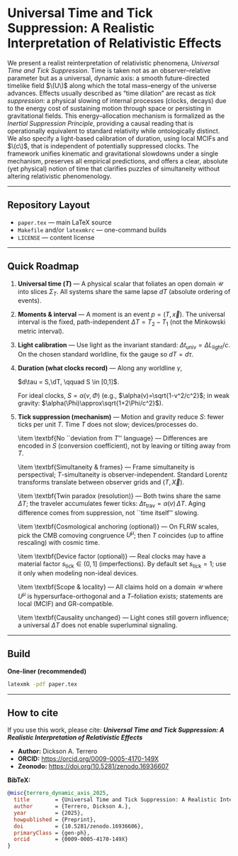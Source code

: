 # Universal Time and Tick Suppression: A Realistic Interpretation of Relativistic Effects

We present a realist reinterpretation of relativistic phenomena, *Universal Time and Tick Suppression*. Time is taken not as an observer–relative parameter but as a universal, dynamic axis: a smooth future-directed timelike field $\(U\)$ along which the total mass–energy of the universe advances. Effects usually described as “time dilation” are recast as *tick suppression*: a physical slowing of internal processes (clocks, decays) due to the energy cost of sustaining motion through space or persisting in gravitational fields. This energy–allocation mechanism is formalized as the *Inertial Suppression Principle*, providing a causal reading that is operationally equivalent to standard relativity while ontologically distinct. We also specify a light-based calibration of duration, using local MCIFs and $\(c\)$, that is independent of potentially suppressed clocks. The framework unifies kinematic and gravitational slowdowns under a single mechanism, preserves all empirical predictions, and offers a clear, absolute (yet physical) notion of time that clarifies puzzles of simultaneity without altering relativistic phenomenology.

---

## Repository Layout

- `paper.tex` — main LaTeX source  
- `Makefile` and/or `latexmkrc` — one-command builds  
- `LICENSE` — content license

---

## Quick Roadmap

1. **Universal time ($T$)** — A physical scalar that foliates an open domain $\mathcal U$ into slices $\Sigma_T$. 
    All systems share the same lapse $dT$ (absolute ordering of events).

2. **Moments \& interval** — A moment is an event $p=(T,\vec x)$. The universal interval is the fixed, path-independent $\Delta T=T_2-T_1$ (not the Minkowski metric interval).

3. **Light calibration** — Use light as the invariant standard: $\Delta t_{\text{univ}}=\Delta L_{\text{light}}/c$. On the chosen standard worldline, fix the gauge so $dT=d\tau$.

4. **Duration (what clocks record)** — Along any worldline $\gamma$,
  
   $d\tau = S,\dT, \qquad S \in [0,1]$.

   For ideal clocks, $S=\alpha(v,\Phi)$ (e.g., $\alpha(v)=\sqrt{1-v^2/c^2}$; in weak gravity: $\alpha(\Phi)\approx\sqrt{1+2\Phi/c^2}$).

6. **Tick suppression (mechanism)** — Motion and gravity reduce $S$: fewer ticks per unit $T$. Time $T$ does not slow; devices/processes do.

    \item \textbf{No ``deviation from $T$'' language} — Differences are encoded in $S$ 
    (conversion coefficient), not by leaving or tilting away from $T$.

    \item \textbf{Simultaneity \& frames} — Frame simultaneity is perspectival; 
    $T$-simultaneity is observer-independent. 
    Standard Lorentz transforms translate between observer grids and $(T,\vec X)$.

    \item \textbf{Twin paradox (resolution)} — Both twins share the same $\Delta T$; 
    the traveler accumulates fewer ticks: 
    $\Delta\tau_{\text{trav}}=\alpha(v)\,\Delta T$. 
    Aging difference comes from suppression, not ``time itself'' slowing.

    \item \textbf{Cosmological anchoring (optional)} — On FLRW scales, pick the CMB comoving 
    congruence $U^\mu$; then $T$ coincides (up to affine rescaling) with cosmic time.

    \item \textbf{Device factor (optional)} — Real clocks may have a material factor 
    $s_{\mathrm{tick}} \in (0,1]$ (imperfections). By default set $s_{\mathrm{tick}}=1$; 
    use it only when modeling non-ideal devices.

    \item \textbf{Scope \& locality} — All claims hold on a domain $\mathcal U$ 
    where $U^\mu$ is hypersurface-orthogonal and a $T$–foliation exists; 
    statements are local (MCIF) and GR-compatible.

    \item \textbf{Causality unchanged} — Light cones still govern influence; 
    a universal $\Delta T$ does not enable superluminal signaling.

---

## Build

**One-liner (recommended)**  
```bash
latexmk -pdf paper.tex
```
---

## How to cite

If you use this work, please cite:
**_Universal Time and Tick Suppression: A Realistic Interpretation of Relativistic Effects_**

- **Author:** Dickson A. Terrero  
- **ORCID:** https://orcid.org/0009-0005-4170-149X
- **Zeonodo:** https://doi.org/10.5281/zenodo.16936607

**BibTeX:**
```bibtex
@misc{terrero_dynamic_axis_2025,
  title        = {Universal Time and Tick Suppression: A Realistic Interpretation of Relativistic Effects},
  author       = {Terrero, Dickson A.},
  year         = {2025},
  howpublished = {Preprint},
  doi          = {10.5281/zenodo.16936606},
  primaryClass = {gen-ph},
  orcid        = {0009-0005-4170-149X}
}
```

